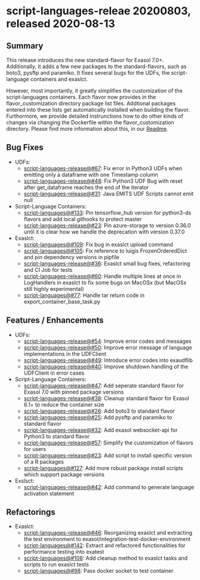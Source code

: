 # script-languages-releae 20200803, released 2020-08-13
 
## Summary
This release introduces the new standard-flavor for Exasol 7.0+. Additionally, it adds a few new packages to the standard-flavors, such as boto3, pysftp and paramiko. It fixes several bugs for the UDFs, the script-language containers and exaslct. 

However, most importantly, it greatly simplifies the customization of the script-languages containers. Each flavor now provides in the flavor_customization directory package list files. Addtional packages entered into these lists get automatically installed when building the flavor. Furthormore, we provide detailed instrunctions how to do other kinds of changes via changing the Dockerfile within the flavor_customization directory. Please find more information about this, in our [Readme](https://github.com/exasol/script-languages-release#how-to-customize-an-existing-flavor).
 
## Bug Fixes

* UDFs:
  * [script-languages-release@#67](https://github.com/exasol/script-languages-release/issues/67): Fix error in Python3 UDFs when emitting only a dataframe with one Timestamp column 
  * [script-languages-release@#48](https://github.com/exasol/script-languages-release/pull/48): Fix Python3 UDF Bug with reset after get_dataframe reaches the end of the iterator
  * [script-languages-release@#31](https://github.com/exasol/script-languages-release/issues/31): Java EMITS UDF Scripts cannot emit null
* Script-Language Containers:
  * [script-languages@#133](https://github.com/exasol/script-languages/pull/133): Pin tensorflow_hub version for python3-ds flavors and add local githooks to protect master
  * [script-languages-release@#23](https://github.com/exasol/script-languages-release/issues/70): Pin azure-storage to version 0.36.0 until it is clear how we handle the deprecation with version 0.37.0
* Exaslct:
  * [script-languages@#109](https://github.com/exasol/script-languages/pull/109): Fix bug in exaslct upload command
  * [script-languages@#105](https://github.com/exasol/script-languages/pull/105): Fix reference to luigis FrozenOrderedDict and pin dependency versions in pipfile
  * [script-languages-release@#36](https://github.com/exasol/script-languages-release/pull/36): Exaslct small bug fixes, refactoring and CI Job for tests
  * [script-languages-release@#60](https://github.com/exasol/script-languages-release/pull/60): Handle multiple lines at once in LogHandlers in exaslct to fix some bugs on MacOSx (but MacOSx still highly experimental)
  * [script-languages@#77](https://github.com/exasol/script-languages/issues/77): Handle tar return code in export_container_base_task.py
 
## Features / Enhancements
 
* UDFs:
  * [script-languages-release@#54](https://github.com/exasol/script-languages-release/pull/54): Improve error codes and messages
  * [script-languages-release@#50](https://github.com/exasol/script-languages-release/pull/50): Improve error message of language implementations in the UDFClient
  * [script-languages-release@#49](https://github.com/exasol/script-languages-release/pull/49): Introduce error codes into exaudflib
  * [script-languages-release@#40](https://github.com/exasol/script-languages-release/pull/40): Improve shutdown handling of the UDFClient in error cases
* Script-Language Containers:
  * [script-languages-release@#47](https://github.com/exasol/script-languages-release/pull/47): Add seperate standard flavor for Exasol 7.0 with pinned package versions
  * [script-languages-release@#38](https://github.com/exasol/script-languages-release/pull/38): Cleanup standard flavor for Exasol 6.1+ to reduce the container size
  * [script-languages-release@#26](https://github.com/exasol/script-languages-release/issues/26): Add boto3 to standard flavor 
  * [script-languages-release@#25](https://github.com/exasol/script-languages-release/issues/25): Add pysftp and paramiko to standard flavor
  * [script-languages-release@#32](https://github.com/exasol/script-languages-release/issues/32): Add exasol websocket-api for Python3 to standard flavor
  * [script-languages-release@#57](https://github.com/exasol/script-languages-release/issues/57): Simplify the customization of flavors for users
  * [script-languages-release@#23](https://github.com/exasol/script-languages-release/issues/23): Add script to install specific version of a R packages
  * [script-languages@#127](https://github.com/exasol/script-languages/pull/127): Add more robust package install scripts which support package versions
* Exslsct:
  * [script-languages-release@#42](https://github.com/exasol/script-languages-release/pull/42): Add command to generate language activation statement

## Refactorings

* Exaslct:
  * [script-languages-release@#46](https://github.com/exasol/script-languages-release/pull/46): Reorganizing exaslct and extracting the test environment to exasol/integration-test-docker-environment
  * [script-languages@#142](https://github.com/exasol/script-languages/pull/142): Extract and refactored functionalities for performance testing into exatest 
  * [script-languages@#108](https://github.com/exasol/script-languages/pull/108): Add cleanup method to exaslct tasks and scripts to run exaslct tests
  * [script-languages@#98](https://github.com/exasol/script-languages/pull/98): Pass docker socket to test container
